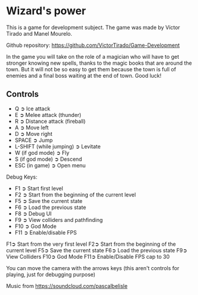 # Wizard's power
This is a game for development subject. 
The game was made by Víctor Tirado and Manel Mourelo.

Github repository: https://github.com/VictorTirado/Game-Development

In the game you will take on the role of a magician who will have to get stronger knowing new spells, thanks to the magic books that are around the town. But it will not be so easy to get them because the town is full of enemies and a final boss waiting at the end of town.
Good luck!

## Controls
*  Q ➲ Ice attack
*  E ➲ Melee attack (thunder)
*  R ➲ Distance attack (fireball)
*  A ➲ Move left
*  D ➲ Move right
*  SPACE ➲ Jump
*  L-SHIFT (while jumping) ➲ Levitate
*  W (if god mode) ➲ Fly
*  S (if god mode) ➲ Descend
* ESC (in game) ➲ Open menu

Debug Keys:
* F1 ➲ Start first level
* F2 ➲ Start from the beginning of the current level
* F5 ➲ Save the current state
* F6 ➲ Load the previous state
* F8 ➲ Debug UI
* F9 ➲ View colliders and pathfinding
* F10 ➲ God Mode
* F11 ➲ Enable/disable FPS

F1➲ Start from the very first level
F2➲ Start from the beginning of the current level
F5➲ Save the current state
F6➲ Load the previous state
F9➲ View Colliders
F10➲ God Mode
F11➲ Enable/Disable FPS cap to 30

You can move the camera with the arrows keys (this aren't controls for playing, just for debugging purpose)



Music from https://soundcloud.com/pascalbelisle
